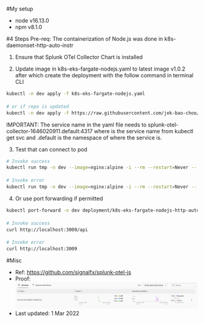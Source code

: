 #My setup
- node v16.13.0
- npm v8.1.0

#4 Steps
Pre-req: The containerization of Node.js was done in k8s-daemonset-http-auto-instr

1. Ensure that Splunk OTel Collector Chart is installed

2. Update image in k8s-eks-fargate-nodejs.yaml to latest image v1.0.2 after which create the deployment with the follow command in terminal CLI
```bash
kubectl -n dev apply -f k8s-eks-fargate-nodejs.yaml

# or if repo is updated
kubectl -n dev apply -f https://raw.githubusercontent.com/jek-bao-choo/splunk-otel-example/main/apm-js/k8s-eks-fargate-http-auto-instr/k8s-eks-fargate-nodejs.yaml
```
IMPORTANT: The service name in the yaml file needs to splunk-otel-collector-1646020911.default:4317 where is the service name from kubectl get svc and .default is the namespace of where the service is.

3. Test that can connect to pod
```bash
# Invoke success
kubectl run tmp -n dev --image=nginx:alpine -i --rm --restart=Never -- curl -m 5 -v <pod ip using kubectl get pod -n dev -o wide>:<containerPort>/api

# Invoke error
kubectl run tmp -n dev --image=nginx:alpine -i --rm --restart=Never -- curl -m 5 -v <pod ip using kubectl get pod -n dev -o wide>:<containerPort>
```

4. Or use port forwarding if permitted
```bash
kubectl port-forward -n dev deployment/k8s-eks-fargate-nodejs-http-auto-instr 3009:<containerPort>

# Invoke success
curl http://localhost:3009/api

# Invoke error
curl http://localhost:3009
```

#Misc
- Ref: https://github.com/signalfx/splunk-otel-js
- Proof: ![proof](proof.png "working proof")
- Last updated: 1 Mar 2022